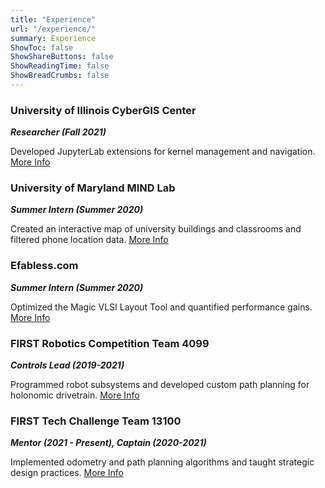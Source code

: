 ```yaml
---
title: "Experience"
url: "/experience/"
summary: Experience
ShowToc: false
ShowShareButtons: false
ShowReadingTime: false
ShowBreadCrumbs: false
---
```


### University of Illinois CyberGIS Center
***Researcher (Fall 2021)***

Developed JupyterLab extensions for kernel management and navigation.
[More Info](/cybergis/)

### University of Maryland MIND Lab
***Summer Intern (Summer 2020)***

Created an interactive map of university buildings and classrooms and filtered phone location data.
[More Info](/mind-lab/)

### Efabless.com
***Summer Intern (Summer 2020)***

Optimized the Magic VLSI Layout Tool and quantified performance gains.
[More Info](/efabless/)

### FIRST Robotics Competition Team 4099
***Controls Lead (2019-2021)***

Programmed robot subsystems and developed custom path planning for holonomic drivetrain. 
[More Info](/frc4099/) 

### FIRST Tech Challenge Team 13100
***Mentor (2021 - Present), Captain (2020-2021)***

Implemented odometry and path planning algorithms and taught strategic design practices.
[More Info](/ftc13100/) 